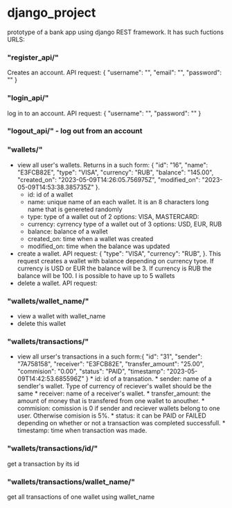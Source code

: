 # django_project
prototype of a bank app using django REST framework. It has such fuctions
URLS:
### "register_api/"
Creates an account. API request: {
    "username": "",
    "email": "",
    "password": ""
}
### "login_api/"
log in to an account. API request: {
    "username": "",
    "password": ""
}
### "logout_api/" - log out from an account
### "wallets/"
* view all user's wallets. Returns in a such form: {
        "id": "16",
        "name": "E3FCB82E",
        "type": "VISA",
        "currency": "RUB",
        "balance": "145.00",
        "created_on": "2023-05-09T14:26:05.756975Z",
        "modified_on": "2023-05-09T14:53:38.385735Z"
    }. 
    * id: id of a wallet
    * name: unique name of an each wallet. It is an 8 characters long name that is genereted randomly 
    * type: type of a wallet out of 2 options: VISA, MASTERCARD:
    * currency: cyrrency type of a wallet out of 3 options: USD, EUR, RUB
    * balance: balance of a wallet
    * created_on: time when a wallet was created
    * modified_on: time when the balance was updated
* create a wallet. API request: {
        "type": "VISA",
        "currency": "RUB",
    }. This request creates a wallet with balance depending on currency tyoe. If currency is USD or EUR the balance will be 3. If currency is RUB the balance will be 100. I is possible to have up to 5 wallets
* delete a wallet. API request:
### "wallets/wallet_name/"
* view a wallet with wallet_name
* delete this wallet
### "wallets/transactions/"
* view all urser's transactions in a such form:{
            "id": "31",
            "sender": "7A758158",
            "receiver": "E3FCB82E",
            "transfer_amount": "25.00",
            "commision": "0.00",
            "status": "PAID",
            "timestamp": "2023-05-09T14:42:53.685596Z"
        }
        * id: id of a transation.
        * sender: name of a sendler's wallet. Type of currency of reciever's wallet should be the same
        * receiver: name of a receiver's wallet.
        * transfer_amount: the amount of money that is transfered from one wallet to anouther. 
        * commision: comission is 0 if sender and reciever wallets belong to one user. Otherwise comision is 5%.
        * status: it can be PAID or FAILED depending on whether or not a transaction was completed successfull.
        * timestamp: time when transaction was made.

### "wallets/transactions/id/"
get a transaction by its id
### "wallets/transactions/wallet_name/" 
get all transactions of one wallet using wallet_name
